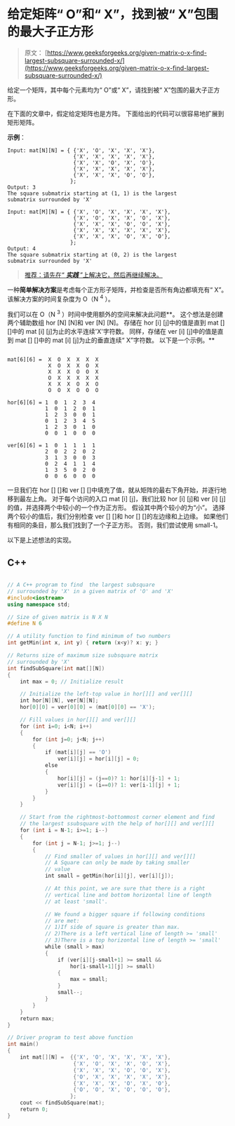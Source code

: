 # 给定矩阵“ O”和“ X”，找到被“ X”包围的最大子正方形

> 原文： [https://www.geeksforgeeks.org/given-matrix-o-x-find-largest-subsquare-surrounded-x/](https://www.geeksforgeeks.org/given-matrix-o-x-find-largest-subsquare-surrounded-x/)

给定一个矩阵，其中每个元素均为“ O”或“ X”，请找到被“ X”包围的最大子正方形。

在下面的文章中，假定给定矩阵也是方阵。 下面给出的代码可以很容易地扩展到矩形矩阵。

**示例**：

```
Input: mat[N][N] = { {'X', 'O', 'X', 'X', 'X'},
                     {'X', 'X', 'X', 'X', 'X'},
                     {'X', 'X', 'O', 'X', 'O'},
                     {'X', 'X', 'X', 'X', 'X'},
                     {'X', 'X', 'X', 'O', 'O'},
                    };
Output: 3
The square submatrix starting at (1, 1) is the largest
submatrix surrounded by 'X'

Input: mat[M][N] = { {'X', 'O', 'X', 'X', 'X', 'X'},
                     {'X', 'O', 'X', 'X', 'O', 'X'},
                     {'X', 'X', 'X', 'O', 'O', 'X'},
                     {'X', 'X', 'X', 'X', 'X', 'X'},
                     {'X', 'X', 'X', 'O', 'X', 'O'},
                    };
Output: 4
The square submatrix starting at (0, 2) is the largest
submatrix surrounded by 'X'

```

> [推荐：请先在“ ***实践*** ”上解决它，然后再继续解决。](https://practice.geeksforgeeks.org/problems/largest-subsquare-surrounded-by-x/0)

一种**简单解决方案**是考虑每个正方形子矩阵，并检查是否所有角边都填充有“ X”。 该解决方案的时间复杂度为 O（N <sup>4</sup> ）。

我们可以在 O（N <sup>3</sup> ）时间中使用额外的空间来解决此问题**。 这个想法是创建两个辅助数组 hor [N] [N]和 ver [N] [N]。 存储在 hor [i] [j]中的值是直到 mat [] []中的 mat [i] [j]为止的水平连续'X'字符数。 同样，存储在 ver [i] [j]中的值是直到 mat [] []中的 mat [i] [j]为止的垂直连续“ X”字符数。 以下是一个示例。**

```

mat[6][6] =  X  O  X  X  X  X
             X  O  X  X  O  X
             X  X  X  O  O  X
             O  X  X  X  X  X
             X  X  X  O  X  O
             O  O  X  O  O  O

hor[6][6] = 1  0  1  2  3  4
            1  0  1  2  0  1
            1  2  3  0  0  1
            0  1  2  3  4  5
            1  2  3  0  1  0
            0  0  1  0  0  0

ver[6][6] = 1  0  1  1  1  1
            2  0  2  2  0  2
            3  1  3  0  0  3
            0  2  4  1  1  4
            1  3  5  0  2  0
            0  0  6  0  0  0
```

一旦我们在 hor [] []和 ver [] []中填充了值，就从矩阵的最右下角开始，并逐行地移到最左上角。 对于每个访问的入口 mat [i] [j]，我们比较 hor [i] [j]和 ver [i] [j]的值，并选择两个中较小的一个作为正方形。 假设其中两个较小的为“小”。 选择两个较小的值后，我们分别检查 ver [] []和 hor [] []的左边缘和上边缘。 如果他们有相同的条目，那么我们找到了一个子正方形。 否则，我们尝试使用 small-1。

以下是上述想法的实现。

## C++ 

```cpp

// A C++ program to find  the largest subsquare 
// surrounded by 'X' in a given matrix of 'O' and 'X' 
#include<iostream> 
using namespace std; 

// Size of given matrix is N X N 
#define N 6 

// A utility function to find minimum of two numbers 
int getMin(int x, int y) { return (x<y)? x: y; } 

// Returns size of maximum size subsquare matrix 
// surrounded by 'X' 
int findSubSquare(int mat[][N]) 
{ 
    int max = 0; // Initialize result 

    // Initialize the left-top value in hor[][] and ver[][] 
    int hor[N][N], ver[N][N]; 
    hor[0][0] = ver[0][0] = (mat[0][0] == 'X'); 

    // Fill values in hor[][] and ver[][] 
    for (int i=0; i<N; i++) 
    { 
        for (int j=0; j<N; j++) 
        { 
            if (mat[i][j] == 'O') 
                ver[i][j] = hor[i][j] = 0; 
            else
            { 
                hor[i][j] = (j==0)? 1: hor[i][j-1] + 1; 
                ver[i][j] = (i==0)? 1: ver[i-1][j] + 1; 
            } 
        } 
    } 

    // Start from the rightmost-bottommost corner element and find 
    // the largest ssubsquare with the help of hor[][] and ver[][] 
    for (int i = N-1; i>=1; i--) 
    { 
        for (int j = N-1; j>=1; j--) 
        { 
            // Find smaller of values in hor[][] and ver[][] 
            // A Square can only be made by taking smaller 
            // value 
            int small = getMin(hor[i][j], ver[i][j]); 

            // At this point, we are sure that there is a right 
            // vertical line and bottom horizontal line of length 
            // at least 'small'. 

            // We found a bigger square if following conditions 
            // are met: 
            // 1)If side of square is greater than max. 
            // 2)There is a left vertical line of length >= 'small' 
            // 3)There is a top horizontal line of length >= 'small' 
            while (small > max) 
            { 
                if (ver[i][j-small+1] >= small && 
                    hor[i-small+1][j] >= small) 
                { 
                    max = small; 
                } 
                small--; 
            } 
        } 
    } 
    return max; 
} 

// Driver program to test above function 
int main() 
{ 
    int mat[][N] =  {{'X', 'O', 'X', 'X', 'X', 'X'}, 
                     {'X', 'O', 'X', 'X', 'O', 'X'}, 
                     {'X', 'X', 'X', 'O', 'O', 'X'}, 
                     {'O', 'X', 'X', 'X', 'X', 'X'}, 
                     {'X', 'X', 'X', 'O', 'X', 'O'}, 
                     {'O', 'O', 'X', 'O', 'O', 'O'}, 
                    }; 
    cout << findSubSquare(mat); 
    return 0; 
} 

```